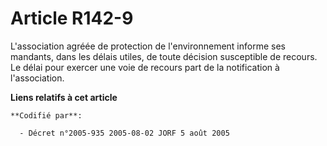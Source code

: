 # Article R142-9

L'association agréée de protection de l'environnement informe ses mandants, dans les délais utiles, de toute décision
susceptible de recours. Le délai pour exercer une voie de recours part de la notification à l'association.

**Liens relatifs à cet article**

	**Codifié par**:

	  - Décret n°2005-935 2005-08-02 JORF 5 août 2005
